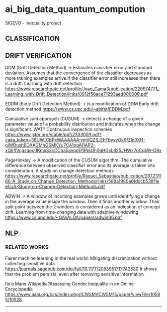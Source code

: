 # ai_big_data_quantum_compution
SIGEVO -  inequality project

## CLASSIFICATION 

## DRIFT VERIFICATION 

DDM (Drift Detection Method) -> Estimates classifier error and standard deviation. Assumes that the convergence of the classifier decreases as more training examples arrive.If the classifier error still increases then there is a drift. 
  Learning with drift detection
  https://www.researchgate.net/profile/Joao_Gama3/publication/220974771_Learning_with_Drift_Detection/links/0912f50ace71293aed000000.pdf
  
EDDM (Early Drift Detection Method) -> is a modification of DDM
  Early drift detection method
  https://www.cs.upc.edu/~abifet/EDDM.pdf
 
Cumulative sum approach (CUSUM) ->  detects a change of a given parameter value of a probability distribution and indicates when the change is significant. WAT?
  Continuous inspection schemes
  https://www.jstor.org/stable/pdf/2333009.pdf?casa_token=38UW_CbPxWAAAAAA:ymVQZS_EhFbyvyOk9fZlo0XH-olWDuxhEQXAGMhGSMKYu7CA1ogAI1AP2-xQEfIVcgzqpgJKmxS3cCCga5anqoEf9NsUh0qHGsLd25JHWx7uCqbW-O8x

PageHinkley -> A modification of the CUSUM algorithm. The cumulative difference between observed classifier error and its average is taken into consideration. 
  A study on change detection methods
  https://www.researchgate.net/profile/Raquel_Sebastiao/publication/267231166_A_Study_on_Change_Detection_Methods/links/588a1980a6fdccb538f1ee1c/A-Study-on-Change-Detection-Methods.pdf
  
  ADWIN -> A window of incoming examples grows until identifying a change in the average value inside the window. Then it finds another window. Their split point between the 2 windoes is considered as an indication of concept drift.
  Learning from time-changing data with adaptive windowing
  https://www.cs.upc.edu/~GAVALDA/papers/adwin06.pdf
## NLP 


### RELATED WORKS 
Fairer machine learning in the real world: Mitigating discrimination without collecting sensitive data 
https://journals.sagepub.com/doi/full/10.1177/2053951717743530
It shows that the problem persists, even after removing sensitive information

Its a Mans Wikipedia?Assessing Gender Inequality in an Online Encyclopedia
https://www.aaai.org/ocs/index.php/ICWSM/ICWSM15/paper/viewFile/10585/10528


---
